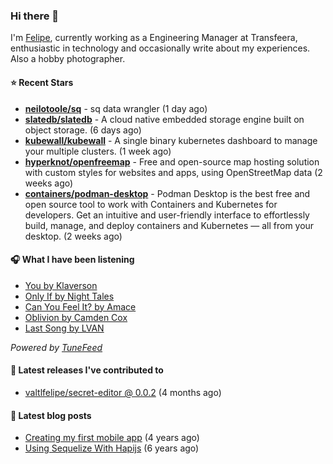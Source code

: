 ### Hi there 👋

I'm [Felipe](https://felipevm.com), currently working as a Engineering Manager at Transfeera, enthusiastic in technology and occasionally write about my experiences. Also a hobby photographer.

#### ⭐ Recent Stars
- **[neilotoole/sq](https://github.com/neilotoole/sq)** - sq data wrangler (1 day ago)
- **[slatedb/slatedb](https://github.com/slatedb/slatedb)** - A cloud native embedded storage engine built on object storage. (6 days ago)
- **[kubewall/kubewall](https://github.com/kubewall/kubewall)** - A single binary kubernetes dashboard to manage your multiple clusters. (1 week ago)
- **[hyperknot/openfreemap](https://github.com/hyperknot/openfreemap)** - Free and open-source map hosting solution with custom styles for websites and apps, using OpenStreetMap data (2 weeks ago)
- **[containers/podman-desktop](https://github.com/containers/podman-desktop)** - Podman Desktop is the best free and open source tool to work with Containers and Kubernetes for developers. Get an intuitive and user-friendly interface to effortlessly build, manage, and deploy containers and Kubernetes — all from your desktop. (2 weeks ago)

#### 🎧 What I have been listening
- [You by Klaverson](https://open.spotify.com/track/2hFModBE7u03YYPuBLtK4t)
- [Only If by Night Tales](https://open.spotify.com/track/71IjhbDK0oLN0coG0NIJtO)
- [Can You Feel It? by Amace](https://open.spotify.com/track/6usdn0wRK74Sgw68nMZQRt)
- [Oblivion by Camden Cox](https://open.spotify.com/track/2eIyg8yc98jIX7g3tsbRcI)
- [Last Song by LVAN](https://open.spotify.com/track/5m9APeIxeKiA9YWNKy8C0Y)

_Powered by [TuneFeed](https://tunefeed.app?ref=valtlfelipe-gh-profile)_ 

#### 🚀 Latest releases I've contributed to


- [valtlfelipe/secret-editor @ 0.0.2](https://github.com/valtlfelipe/secret-editor/releases/tag/0.0.2) (4 months ago)

#### 📄 Latest blog posts
- [Creating my first mobile app](https://felipevm.com/posts/creating-my-first-mobile-app/) (4 years ago)
- [Using Sequelize With Hapijs](https://felipevm.com/posts/using-sequelize-with-hapijs/) (6 years ago)
